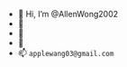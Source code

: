 - 👋 Hi, I’m @AllenWong2002
- 👀 
- 🌱 
- 💞️ 
- 📫 `applewang03@gmail.com`

<!---
AllenWong2002/AllenWong2002 is a ✨ special ✨ repository because its `README.md` (this file) appears on your GitHub profile.
You can click the Preview link to take a look at your changes.
--->
